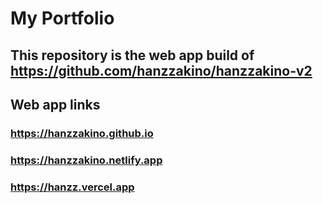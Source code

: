 # My Portfolio

## This repository is the web app build of https://github.com/hanzzakino/hanzzakino-v2

## Web app links
### https://hanzzakino.github.io
### https://hanzzakino.netlify.app
### https://hanzz.vercel.app
